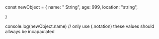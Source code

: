 const newObject = {
name: " String",
age: 999,
location: "string",


}

console.log(newObject.name) // only use (.notation) these values should allways be incapaulated